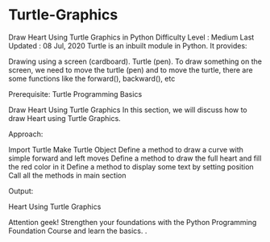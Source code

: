# Turtle-Graphics
Draw Heart Using Turtle Graphics in Python
Difficulty Level : Medium
Last Updated : 08 Jul, 2020
Turtle is an inbuilt module in Python. It provides: 

Drawing using a screen (cardboard).
Turtle (pen).
To draw something on the screen, we need to move the turtle (pen) and to move the turtle, there are some functions like the forward(), backward(), etc

Prerequisite: Turtle Programming Basics

Draw Heart Using Turtle Graphics
In this section, we will discuss how to draw Heart using Turtle Graphics.

Approach:



Import Turtle
Make Turtle Object
Define a method to draw a curve with simple forward and left moves
Define a method to draw the full heart and fill the red color in it
Define a method to display some text by setting position
Call all the methods in main section




Output:

Heart Using Turtle Graphics

 Attention geek! Strengthen your foundations with the Python Programming Foundation Course and learn the basics.
 .
